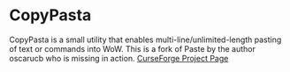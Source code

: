 # CopyPasta
CopyPasta is a small utility that enables multi-line/unlimited-length pasting of text or commands into WoW. This is a fork of Paste by the author oscarucb who is missing in action.
[CurseForge Project Page](https://wow.curseforge.com/projects/copypasta)
